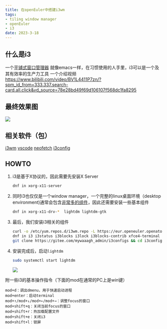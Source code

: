 ```yaml
---
title: 在openEuler中搭建i3wm
tags:
- tiling window manager
- openEuler
- i3
date: 2023-3-18
---
```


## 什么是i3
一个[平铺式窗口管理器](https://en.wikipedia.org/wiki/Tiling_window_manager)
就像emacs一样，在习惯使用的人手里，i3可以是一个及其有效率的生产力工具
一个介绍视频 https://www.bilibili.com/video/BV1L4411P7zn/?spm_id_from=333.337.search-card.all.click&vd_source=78e28bd49f69d106107f568dc1fa8295
## 最终效果图
![](layout.jpeg)

## 相关软件（包）
[i3wm](https://eur.openeuler.openatom.cn/coprs/mywaaagh_admin/i3wm/)
[vscode](https://code.visualstudio.com/docs/setup/linux)
[neofetch](https://github.com/dylanaraps/neofetch)
[i3config](https://gitee.com/mywaaagh_admin/i3configs)

## HOWTO
1. i3是基于X协议的，因此需要先安装X Server 
    ```bash
    dnf in xorg-x11-server
    ```

1. 同时i3也仅仅是一个window manager，一个完整的linux桌面环境（desktop environment)通常会包含[非常多的组件](https://wiki.archlinux.org/title/desktop_environment#Custom_environments)，因此还需要安装一些基本组件
    ```bash
    dnf in xorg-x11-drv-*  lightdm lightdm-gtk
    ```
1. 最后，我们安装i3相关的组件
    ```bash
    curl -o /etc/yum.repos.d/i3wm.repo -L https://eur.openeuler.openatom.cn/coprs/mywaaagh_admin/i3wm/repo/openeuler-22.03/mywaaagh_admin-i3wm-openeuler-22.03.repo
    dnf in i3 i3status i3blocks i3lock i3blocks-contrib xfce4-terminal xcompmgr acpi dmenu feh
    git clone https://gitee.com/mywaaagh_admin/i3configs && cd i3configs && sh install.sh
    ```
1. 安装完成后，启动`lightdm`
    ```bash
    sudo systemctl start lightdm
    ```
    ![](lightdm.png)

附一些i3的基本操作指令（下面的mod在通常的PC上是win键）
```
mod+d：调出dmenu，用于快速启动进程
mod+enter：启动terminal
mod+↑/mod+↓/mod+←/mod+→：调整focus的窗口
mod+shift+q：关闭当前focus的窗口
mod+shift+r：热加载配置文件
mod+shift+e：关闭i3
mod+shift+l：锁屏
```